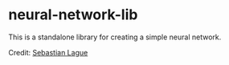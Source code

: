 # neural-network-lib

This is a standalone library for creating a simple neural network.

Credit: [Sebastian Lague](https://www.youtube.com/watch?v=8bNIkfRJZpo)
